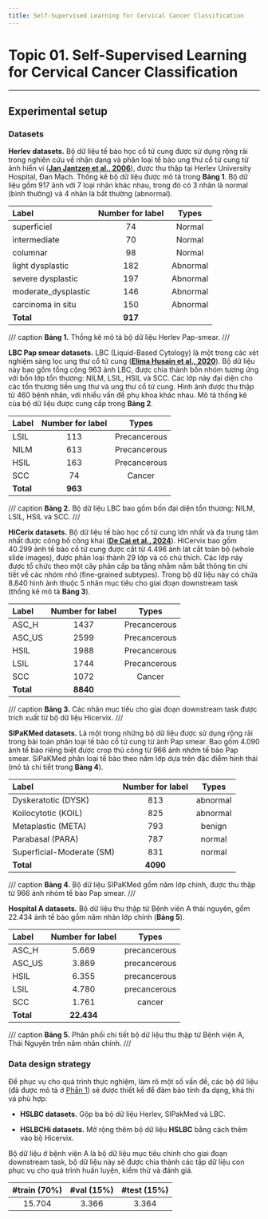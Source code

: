 ```yaml
---
title: Self-Supervised Learning for Cervical Cancer Classification
---
```


# Topic 01. Self-Supervised Learning for Cervical Cancer Classification
---

## Experimental setup
### Datasets

**Herlev datasets.** Bộ dữ liệu tế bào học cổ tử cung được sử dụng rộng rãi trong nghiên cứu về nhận dạng và phân loại tế bào ung thư cổ tử cung từ ảnh hiển vi ([**Jan Jantzen et al., 2006**](https://www.researchgate.net/publication/282157686_The_Pap_Smear_Benchmark)), được thu thập tại Herlev University Hospital, Đan Mạch. Thống kê bộ dữ liệu được mô tả trong **Bảng 1**. Bộ dữ liệu gồm 917 ảnh với 7 loại nhãn khác nhau, trong đó có 3 nhãn là normal (bình thường) và 4 nhãn là bất thường (abnormal). 

| Label | Number for label | Types |
| :---- | :--------------: | :---: |
| superficiel | 74 | Normal | 
| intermediate | 70 | Normal |
| columnar | 98 | Normal |
| light dysplastic | 182 | Abnormal | 
| severe dysplastic | 197 | Abnormal |
| moderate_dysplastic | 146 | Abnormal | 
| carcinoma in situ | 150 | Abnormal |
| **Total** | **917** | |

/// caption
**Bảng 1.** Thống kê mô tả bộ dữ liệu Herlev Pap-smear.
///

**LBC Pap smear datasets.** LBC (Liquid-Based Cytology) là một trong các xét nghiệm sàng lọc ung thư cổ tử cung ([**Elima Husain et al., 2020**](https://pmc.ncbi.nlm.nih.gov/articles/PMC7186519/)). Bộ dữ liệu này bao gồm tổng cộng 963 ảnh LBC, được chia thành bốn nhóm tương ứng với bốn lớp tổn thương: NILM, LSIL, HSIL và SCC. Các lớp này đại diện cho các tổn thương tiền ung thư và ung thư cổ tử cung. Hình ảnh được thu thập từ 460 bệnh nhân, với nhiều vấn đề phụ khoa khác nhau. Mô tả thống kê của bộ dữ liệu được cung cấp trong **Bảng 2**.

| Label | Number for label | Types |
| :---- | :--------------: | :---: |
| LSIL  | 113 | Precancerous |
| NILM  | 613 | Precancerous |
| HSIL  | 163 | Precancerous |
| SCC   | 74  | Cancer       |
| **Total** | **963** |      |

/// caption
**Bảng 2.** Bộ dữ liệu LBC bao gồm bốn đại diện tổn thương: NILM, LSIL, HSIL và SCC.
///

**HiCerix datasets.** Bộ dữ liệu tế bào học cổ tử cung lớn nhất và đa trung tâm nhất được công bố công khai ([**De Cai et al., 2024**](https://ieeexplore.ieee.org/document/10571965)). HiCervix bao gồm 40.299 ảnh tế bào cổ tử cung được cắt từ 4.496 ảnh lát cắt toàn bộ (whole slide images), được phân loại thành 29 lớp và có chú thích. Các lớp này được tổ chức theo một cây phân cấp ba tằng nhằm nắm bắt thông tin chi tiết về các nhóm nhỏ (fine-grained subtypes). Trong bộ dữ liệu này có chứa 8.840 hình ảnh thuộc 5 nhãn mục tiêu cho giai đoạn downstream task (thống kê mô tả **Bảng 3**).

| Label | Number for label | Types |
| :---- | :--------------: | :---: |
| ASC_H | 1437 | Precancerous |
| ASC_US  | 2599 | Precancerous |
| HSIL  | 1988 | Precancerous |
| LSIL   | 1744  | Precancerous |
| SCC | 1072 | Cancer |
| **Total** | **8840** |      |

/// caption
**Bảng 3.** Các nhãn mục tiêu cho giai đoạn downstream task được trích xuất từ bộ dữ liệu Hicervix.
///

**SIPaKMed datasets.** Là một trong những bộ dữ liệu được sử dụng rộng rãi trong bài toán phân loại tế bào cổ tử cung từ ảnh Pap smear. Bao gồm 4.090 ảnh tế bào riêng biệt được crop thủ công từ 966 ảnh nhớm tế bào Pap smear. SiPaKMed phân loại tế bào theo năm lớp dựa trên đặc điểm hình thái (mô tả chi tiết trong **Bảng 4**).

| Label | Number for label | Types |
| :---- | :--------------: | :---: |
| Dyskeratotic (DYSK) | 813 | abnormal |
| Koilocytotic (KOIL) | 825 | abnormal |
| Metaplastic (META)  | 793 | benign |
| Parabasal (PARA)    | 787 | normal |
| Superficial-Moderate (SM) | 831 | normal |
| **Total** | **4090** |      |

/// caption
**Bảng 4.** Bộ dữ liệu SIPaKMed gồm năm lớp chính, được thu thập từ 966 ảnh nhóm tế bào Pap smear.
///

**Hospital A datasets.** Bộ dữ liệu thu thập từ Bệnh viên A thái nguyên, gồm 22.434 ảnh tế bào gồm năm nhãn lớp chính (**Bảng 5**).

| Label | Number for label | Types |
| :---- | :--------------: | :---: |
| ASC_H | 5.669  | precancerous |
| ASC_US | 3.869 | precancerous |
| HSIL  | 6.355 | precancerous |
| LSIL   | 4.780  | precancerous |
| SCC | 1.761 | cancer |
| **Total** | **22.434** |      |

/// caption
**Bảng 5.** Phân phối chi tiết bộ dữ liệu thu thập từ Bệnh viện A, Thái Nguyên trên năm nhãn chính.
///

### Data design strategy

Để phục vụ cho quá trình thực nghiệm, làm rõ một số vấn đề, các bộ dữ liệu (đã được mô tả ở [Phần 1](#1-datasets)) sẽ được thiết kế để đảm bảo tính đa dạng, khả thi và phù hợp:

* **HSLBC datasets.** Gộp ba bộ dữ liệu Herlev, SIPakMed và LBC.

* **HSLBCHi datasets.** Mở rộng thêm bộ dữ liệu **HSLBC** bằng cách thêm vào bộ Hicervix.

Bộ dữ liệu ở bệnh viện A là bộ dữ liệu mục tiêu chính cho giai đoạn downstream task, bộ dữ liệu này sẽ được chia thành các tập dữ liệu con phục vụ cho quá trình huấn luyện, kiểm thử và đánh giá.

| #train (70%) | #val (15%)  | #test (15%) |
| :---:  | :-:   | :--:  |
| 15.704 | 3.366 | 3.364 |





















<!-- ## 1. Main contribution details
### __1.1 Tác động của các kỹ thuật augmentation__

**Ý tưởng.** Phân tích nhóm tác động và chức năng của các phương pháp augmentation.

- Hình học: crop, flip, rotation.
- Màu sắc: color jitter, histogram equalization.
- Biến dạng mềm: elastic deformation.
- Nhiễu ảnh: gaussian blur, speckle noise.
- Tăng độ phân giải ảnh: blur, sharpen.

**Phương pháp thực hiện.** Thiết lập một baseline ban đầu, bao gồm các kỹ thuật augmentation đơn giản, ít gây nhiễu sinh học, phù hợp với dữ liệu ảnh y tế và có khả năng giữ nguyên thông tin cấu trúc trong ảnh tế bào. 

| Config | Augment | Notes |
| :----: | :------ | :---: |
|  A | random crop, horizontal/vertical flip | baseline |
| B | baseline + group màu sắc | |
| C | baseline + group biến dạng mềm | |
| D | basline + group nhiễn ảnh | |
| E | basline + tăng độ phẩn giải anh | |

**Phương pháp đánh giá.** Sử dụng t-NSE với các thuật toán phân cụm (K-means hoặc DBSCAN) trên embedding sau khi quá trình huấn luyện không nhãn kết thúc, trực quan hóa kết quả đó trên nhiều cấu hình augmentation để so sánh. Có thể sử dụng thêm các độ đo để đánh giá biểu diễn linear protocol trên một ít tỷ lễ dữ liệu có nhãn. 

### __1.2 Xây dựng hàm mất mát phù hợp cho ảnh y tế__

**Motivation.** Barlow Twins Loss (BT Loss) được đề xuất bởi ([**Zbontar et al., 2021**](https://)), là một phương pháp học biểu diễn tự giám sát. Mục tiêu của phương pháp này là học các đặc trưng ổn định từ các ảnh đầu vào đã qua biến đổi bằng cách tối ưu hóa ma trận tương quan giữa hai tập embedding thu được từ hai phép biến đổi khác nhau của cùng một ảnh. Hàm mất mát BT được thiết kế với hai mục tiêu chính: (1) tăng cường tính tương quan trên đường chéo - đảm bảo các đặc trưng tương ứng giữa hai views giống nhau; (2) giảm nhiễu dữ thừa giữa các đặc trưng - khử tương quan giữa các đặc trưng khác nhau.

Cũng giống như các phương pháp học tự giám sát khác như SimCLR, MoCo, BYOL hay DINO, Barlow Twins dựa trên việc sinh ra hai biến thể của cùng một ảnh đầu vào thông qua pipeline biến đổi dữ liệu $\mathcal{T}$. Từ một batch ảnh ban đầu $\mathbf{X}$, hai batch ảnh augmented được tạo ra, ký hiệu là $H^A$ và $H^B$. Các batch này sau đó được đưa vào backbone CNN để trích xuất đặc trưng, tạo thành các batch embedding tương ứng $Z^A$ và $Z^B.$

Khác với các mô hình SSL khác, thay vì sử dụng L2 normalization, BT thực hiện chuẩn hóa embedding bằng cách trung bình hóa từng chiều đặc trưng theo batch, nhằm đảm bảo mỗi chiều có kỳ vọng bằng 0. Điêu này giúp tăng tính ổn định trong việc tính toán ma trận tương quan và giảm sự phụ thuộc nhất định vào chuẩn hóa L2.

Công thức BT cơ bản được định nghĩa như sau:

$$
\mathcal{L}_{BT} = 
\underbrace{\sum_i (1 - C_{ii})^2}_{\text{Invariance term}} 
+ 
\lambda 
\underbrace{\sum_i \sum_{j \neq i} C_{ij}^2}_{\text{Redundancy reduction term}} 
\tag{1}
$$


Trong đó $C$ được coi là cross correlation matrix giữa 2 view $Z^A$ và $Z^B$, và $C_{ij}$ được xác định bằng:

$$
C_{ij} = \frac{1}{N} \frac{\sum_b \mathcal{z}^A_{b, i} \mathcal{z}^B_{b, j}}{\sqrt{\sum (\mathcal{z}^A_{b, i})^2} \sqrt{\sum (\mathcal{z}^B_{b, j})^2}} \tag{2}
$$

$\sum (\mathcal{z}^A_{b, i})^2, \sum (\mathcal{z}^B_{b, j})^2$ lần lượt là độ lệch chuẩn theo batch của các đặc trưng trong 2 view $Z^A$ và $Z^B$, và $N$ là batch size. 

Việc tính toán hàm BT có thể được minh họa thông qua ví dụ sau. Giả sử một batch huấn luyện gồm $N=3$ ảnh đầu vào, ký hiệu $X = [x_a; x_b; x_c]$, mỗi ảnh trong batch sẽ tạo thành 2 phiên bản tăng cường khi đó $X = [x_{a1}; x_{a2}; x_{b1}; x_{b2}; x_{c1}; x_{c2 }]$. 

Toàn bộ ảnh sau đó được tổ chức thành 2 batch riêng biệt, tương ứng với hai view khác nhau của cùng một batch gốc: 

- Batch A: $Z_A = [x_{a1}; x_{b1}, x_{c1}]$.
- Batch B: $Z_B = [x_{a2}; x_{b2}, x_{c2}]$. 

Cả hai batch này được đưa qua một encoder chung thu được embedding, sau đó đưa qua một projection head với số chiêu là 3 thu được các tensor tương ứng như sau:

```python
torch.manual_seed(42)

z_a = torch.randn(3, 3)
z_b = torch.randn(3, 3)

print("z_a:\n", z_a)
print("z_b:\n", z_b)

# z_a:
#  tensor([[ 0.3367,  0.1288,  0.2345],
#         [ 0.2303, -1.1229, -0.1863],
#         [ 2.2082, -0.6380,  0.4617]])
# z_b:
#  tensor([[ 0.2674,  0.5349,  0.8094],
#         [ 1.1103, -1.6898, -0.9890],
#         [ 0.9580,  1.3221,  0.8172]])
```

Từ công thức (2), $C_{ij}$ có thể được viết như sau:

$$
C_{ij} = \frac{1}{N} \sum_{n=1}^N \frac{z^A_{b,i}}{\sigma(z^A_{b,i})} \frac{z^B_{b,j}}{\sigma(z^B_{b,j})} \tag{3}
$$

Công thức (3) này chính là tích vô hướng của $Z_A$ và $Z_B$ được chuẩn hóa (mean-centered và chia độ lệch chuẩn theo từng chiều). 

```python
mean_a = z_a.mean(dim=0)
std_a = z_a.std(dim=0, unbiased=False)
mean_b = z_b.mean(dim=0)
std_b = z_b.std(dim=0, unbiased=False)

z_a_norm = (z_a - mean_a) / std_a
z_b_norm = (z_b - mean_b) / std_b

print("z_a_norm:\n", z_a_norm)
print("z_b_norm:\n", z_b_norm)

# z_a_norm:
#  tensor([[-0.6478,  1.3057,  0.2404],
#         [-0.7648, -1.1233, -1.3271],
#         [ 1.4126, -0.1824,  1.0867]])
# z_b_norm:
#  tensor([[-1.3937,  0.3757,  0.7025],
#         [ 0.9045, -1.3686, -1.4142],
#         [ 0.4892,  0.9929,  0.7117]])

```

Sau khi chuẩn hóa lần lượt $Z_A$ và $Z_B$, $C_{ij}$ đơn giản chỉ là tích vô hướng giữa hai tensor này. Kết quả thu được ở bước này chính là ma trận tương quan chéo. 

```python
c_ij = (z_a_norm.T @ z_b_norm) / 3
c_ij

# tensor([[ 0.3007,  0.7353,  0.5440],
#         [-0.9750,  0.6156,  0.7920],
#         [-0.3346,  0.9952,  0.9397]])
```

Quay trở lại với mục tiêu chính của BT Loss, mục tiêu đầu tiên là tăng cường tính tương quan trên đường chéo - chính là việc đi tính Invariance Term (IT) trong công thức (1). Để tính được IT, chỉ cần lấy các giá trị trên đương chéo chính thực hiện tính toán. Trong ví dụ này có ba gía trị trên đương chéo là [0.3007; 0.6156; 0.9397].

$$\text{IT} = (1-0.3007)^2 + (1-0.6156)^2 + (1-0.9397)^2 = 2.0347$$

Mục tiêu thứ hai là giảm nhiễu dư thừa giữa các đặc trưng - chính là việc đi tính Redundancy Reduction Term (RRT) trong công thức (1). Nếu IT sử dụng các giá trị trên đường chéo thì RRT sẽ sử dụng các giá trị nằm ngoài đường chéo.

$$
\text{RRT} = (-0.9750)^2 + (-0.3346)^2 + 0.7353^2 + 0.9952^2 + 0.5440^2 + 0.7920^2 = 4.7803
$$

Khi đó BT loss của toàn bộ batch với $\lambda=0.005$ là:

$$
\mathcal{L}_{BT} = \text{IT} + 0.005 \cdot \text{RRT} = 2.0586
$$

**Hạn chế của BT Loss.** Mặc dù Barlow Twins là một phương pháp học biểu diễn tự giám sát mạnh mẽ, tuy nhiên vẫn có thể dễ dàng thấy một số hạn chế.

- Coi mức độ quan trọng giữa các vùng trong toàn bộ ảnh là như nhau: BT sử dụng toàn bộ embedding vector một cách đồng đều để tính tương qan giữa các view.

- Không có cơ chế tập trung: Thiếu cơ chế chú ý làm cho mô hình khó học được feature có tính phân biệt cao hoặc bỏ qua nhiễu. 

- Không khai thác tốt cấu trúc không gian: chủ yếu trên các vector embedding cuối cùng, bỏ qua thông tin không gian có giá trị từ feature map.

**Phương pháp đề xuất.** Cải tiến hàm mất mát Barlow Twins, nhằm thích ứng tốt hơn với đặc trưng của ảnh y tế. Phương pháp này tích hợp một cơ chế attention định hướng vào embedding (Attention Guided Barlow Twins Loss - AGBT), cho phép mô hình tập trung vào các vùng ảnh có khả năng mang thông tin chẩn đoán. Đặc biệt, khác với một số phương pháp như ([**Hagen el at., 2022**](https://arxiv.org/pdf/2205.15428)), ([**Guanghao Zhu el at., 2024**](https://arxiv.org/pdf/2205.15428)), ([**Chaitanya el at., 2021**](https://arxiv.org/pdf/2112.09645)), phương pháp này không cần thêm hàm mất mát phụ, giúp mô hình giữ được độ ổn định và đơn giản trong huấn luyện.

Với hai ảnh tăng cường $x_1, x_2$ được lấy từ cùng một ảnh gốc, mục tiêu là học được các biểu diễn $z_1, z_2$ nhằm nhấn mạnh các vùng quan trọng của ảnh. Để làm được điều này thì thêm vào một cơ chế attention trong không gian embedding, và kết hợp trực tiếp trước khi áp dụng vào Barlow Twins.

*Attention trong không gian embedding.* Gọi $f(\cdot)$ là encoder, $h(\cdot)$ là projection head và $k(.)$ là mạng con dùng để dự đoán attention. Với hai ảnh tăng cường $x_1, x_2$ có:

$$
z_1^{thô} = f(x_1); z_2^{thô} = f(x_2) \tag{4}
$$

$$
p_1 = h(z_1^{thô}); p_2 = h(z_2^{thô}) \tag{5}
$$

$$
a_1 = k(p_1); a_2 = k(p_2) \tag{6}
$$

Để tránh sự lệch pha giữa hai nhánh (view), tạo một attention dùng chung cho toàn bộ batch bằng cách tính trung bình giữa $a_1, a_2$:

$$
a_{shared} = \sqrt{a_1 \cdot a_2 + \epsilon} \tag{7}
$$

Sau đó, áp dụng attention lên từng embedding:

$$
z_1 = z_1^{thô} \cdot a_{shared}; z_2 = z_2^{thô} \cdot a_{shared} \tag{8}
$$

*Hàm mất mát Barlow Twins.* Vẫn sử dụng cơ chế như hàm BT Loss gốc nhằm tối đa hóa tính tương quan chéo giữa hai embedding, giảm thiểu tương quan giữa các chiều khác nhau. Đầu tiên, các vector được chuẩn hóa và tính tương tự như công thức (2). Hàm mất mát được giữ nguyên như (1), chỉ thay đầu vào là $z_1, z_2$ đã được attention-weighted. Tóm lại, loss cuối cùng cơ bản vẫn là một hàm Barlow Twins cổ điển, nhưng áp dụng trên embedding đã được điều chỉnh bởi attention:

### __1.3 Tác động của một số yếu tố đến hiệu suất mô hình__

**Tác động của pre-trained.** Đánh giá tác động của mô hình SSL khi khởi tạo huấn luyện từ đầu và khi sử dụng trọng số ImageNet, nhàm đánh giá sự tác động của miền dữ liệu tới hiệu suất của mô hình.

**Đánh giá sự cải thiện của hàm loss đề xuất.** Huấn luyện mô hình với một số hàm loss (NT-Xent, Barlow Twins, AGBT - hàm loss đề xuất) trong giai đoạn pretext_task, đánh giá hiệu suất mô hình khi sử dụng 3 hà loss này.

**Tác động của chiến lược fine-tune.** Triển khai hai kỹ thuật fine-tune chính: (1) Linear probing - đóng băng encoder và huấn luyện trên một lớp kết nối đầy đủ; (2) Full finetuning - huấn luyện toàn bộ mô hình trên cả encoder + classifier. 

**Ảnh hưởng của tỷ lệ dữ liệu có nhãn.** Sau khi quá trình pretext-task kết thúc, fine-tune mô hình với nhiều tỷ lệ dữ liệu có nhãn, nhàm đánh giá sự ảnh hưởng của dữ liệu có nhãn tới mô hình trong giai đoạn downstream task.

### __1.4 So sánh với các mô hình supervised baseline__

**Ý tưởng.** Đánh giá hiệu suất của mô hình SSL với các mô hình học có giám sát truyền thống trong trường hợp dữ liệu có nhãn khan hiếm.

**Phương pháp thực hiện.** Huấn luyện một số mô hình supervised learning trên cùng bộ dữ liệu (3-5 models), cùng tỷ lệ nhãn, cùng các tham số cấu hình (nhằm đảm bảo tính công bằng trong so sánh). 

### __1.5 Bộ dữ liệu__

**Ý tưởng.** Sử dụng bộ dữ liệu 22k ảnh kết hợp thêm với một số bộ dữ liệu công khai có nhãn tuông đương hoặc khác, nhằm tạo ra sự đa dạng và khác biệt giúp mô hình tổng quát hóa, biểu diễn tốt cho dữ liệu trong quá trình huấn luyện không nhãn.

**Phương pháp thực hiện.** Sử dụng bộ dữ liệu Herlev, SIPakMed, Mendeley và HiCervix.  -->